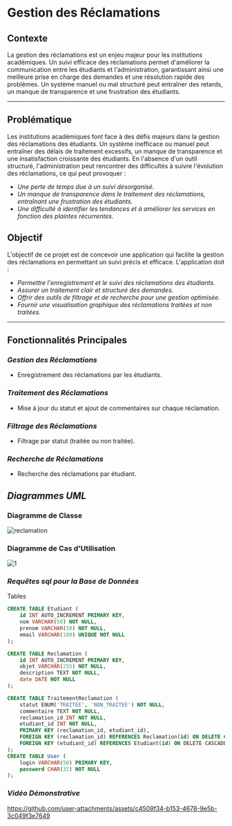 # Gestion des Réclamations

## Contexte
La gestion des réclamations est un enjeu majeur pour les institutions académiques. Un suivi efficace des réclamations permet d'améliorer la communication entre les étudiants et l'administration, garantissant ainsi une meilleure prise en charge des demandes et une résolution rapide des problèmes. Un système manuel ou mal structuré peut entraîner des retards, un manque de transparence et une frustration des étudiants.

---
## Problématique
Les institutions académiques font face à des défis majeurs dans la gestion des réclamations des étudiants. Un système inefficace ou manuel peut entraîner des délais de traitement excessifs, un manque de transparence et une insatisfaction croissante des étudiants. En l'absence d'un outil structuré, l'administration peut rencontrer des difficultés à suivre l'évolution des réclamations, ce qui peut provoquer :
- *Une perte de temps due à un suivi désorganisé.*
- *Un manque de transparence dans le traitement des réclamations, entraînant une frustration des étudiants.*
- *Une difficulté à identifier les tendances et à améliorer les services en fonction des plaintes récurrentes.*

## Objectif
L'objectif de ce projet est de concevoir une application qui facilite la gestion des réclamations en permettant un suivi précis et efficace. L'application doit :

- *Permettre l'enregistrement et le suivi des réclamations des étudiants.*
- *Assurer un traitement clair et structuré des demandes.*
- *Offrir des outils de filtrage et de recherche pour une gestion optimisée.*
- *Fournir une visualisation graphique des réclamations traitées et non traitées.*

---

## Fonctionnalités Principales
###  *Gestion des Réclamations*
- Enregistrement des réclamations par les étudiants.

###  *Traitement des Réclamations*
- Mise à jour du statut et ajout de commentaires sur chaque réclamation.

###  *Filtrage des Réclamations*
- Filtrage par statut (traitée ou non traitée).

###  *Recherche de Réclamations*
- Recherche des réclamations par étudiant.


## *Diagrammes UML*
### Diagramme de Classe
![reclamation](https://github.com/user-attachments/assets/cf8da53b-1eea-4c2d-8090-d44ea7126498)
 
### Diagramme de Cas d'Utilisation
![1](https://github.com/user-attachments/assets/221883cc-14e9-434a-a7c7-f0f466eebc50)


###  *Requêtes sql pour la Base de Données*
Tables
```sql
CREATE TABLE Etudiant (
    id INT AUTO_INCREMENT PRIMARY KEY,
    nom VARCHAR(50) NOT NULL,
    prenom VARCHAR(50) NOT NULL,
    email VARCHAR(100) UNIQUE NOT NULL
);

CREATE TABLE Reclamation (
    id INT AUTO_INCREMENT PRIMARY KEY,
    objet VARCHAR(255) NOT NULL,
    description TEXT NOT NULL,
    date DATE NOT NULL
);

CREATE TABLE TraitementReclamation (
    statut ENUM('TRAITEE', 'NON_TRAITEE') NOT NULL,
    commentaire TEXT NOT NULL,
    reclamation_id INT NOT NULL,
    etudiant_id INT NOT NULL,
    PRIMARY KEY (reclamation_id, etudiant_id),
    FOREIGN KEY (reclamation_id) REFERENCES Reclamation(id) ON DELETE CASCADE,
    FOREIGN KEY (etudiant_id) REFERENCES Etudiant(id) ON DELETE CASCADE
);
CREATE TABLE User (
    login VARCHAR(50) PRIMARY KEY,
    password CHAR(32) NOT NULL
);
```

###  *Vidéo Démonstrative*
https://github.com/user-attachments/assets/c4509f34-b153-4678-9e5b-3c049f3e7649
